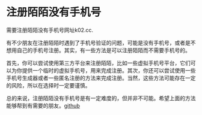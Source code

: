 # 注册陌陌没有手机号

需要注册陌陌没有手机号网址k02.cc.

有不少朋友在注册陌陌时遇到了手机号验证的问题，可能是没有手机号，或者是不想用自己的手机号注册。其实，有一些方法是可以注册陌陌而不需要手机号的。

首先，你可以尝试使用第三方平台来注册陌陌，比如一些虚拟手机号平台，它们可以为你提供一个临时的虚拟手机号，用来完成注册。其次，你还可以尝试使用一些手机号生成器或者一些匿名注册的方法来完成注册。当然，这些方法可能存在一定的风险，所以在选择时一定要谨慎。

总的来说，注册陌陌没有手机号是有一定难度的，但并非不可能。希望上面的方法能够帮到有需要的朋友。[github](https://github.com)